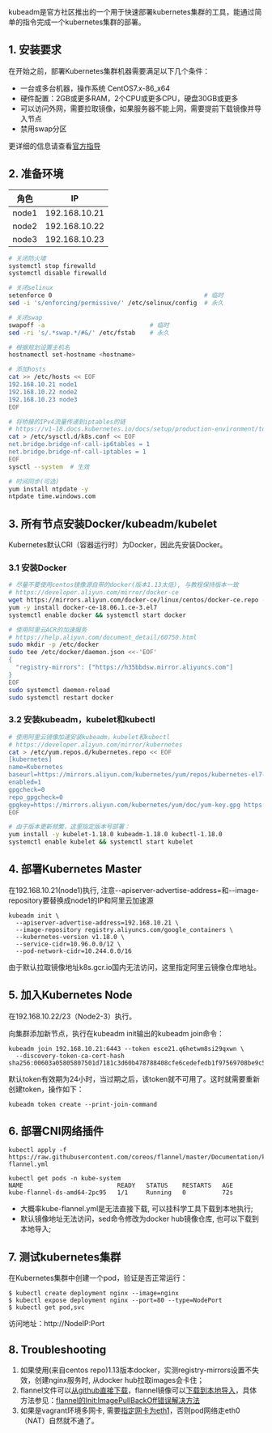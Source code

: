 
kubeadm是官方社区推出的一个用于快速部署kubernetes集群的工具，能通过简单的指令完成一个kubernetes集群的部署。

## 1. 安装要求

在开始之前，部署Kubernetes集群机器需要满足以下几个条件：

- 一台或多台机器，操作系统 CentOS7.x-86_x64
- 硬件配置：2GB或更多RAM，2个CPU或更多CPU，硬盘30GB或更多
- 可以访问外网，需要拉取镜像，如果服务器不能上网，需要提前下载镜像并导入节点
- 禁用swap分区

更详细的信息请查看[官方指导](https://v1-18.docs.kubernetes.io/docs/setup/production-environment/tools/kubeadm/install-kubeadm/#before-you-begin)

## 2. 准备环境

| 角色    | IP           |
| ------ | ------------ |
| node1  | 192.168.10.21 |
| node2  | 192.168.10.22 |
| node3  | 192.168.10.23 |

```bash
# 关闭防火墙
systemctl stop firewalld
systemctl disable firewalld

# 关闭selinux
setenforce 0                                          # 临时
sed -i 's/enforcing/permissive/' /etc/selinux/config  # 永久

# 关闭swap
swapoff -a                             # 临时
sed -ri 's/.*swap.*/#&/' /etc/fstab    # 永久

# 根据规划设置主机名
hostnamectl set-hostname <hostname>

# 添加hosts
cat >> /etc/hosts << EOF
192.168.10.21 node1
192.168.10.22 node2
192.168.10.23 node3
EOF

# 将桥接的IPv4流量传递到iptables的链
# https://v1-18.docs.kubernetes.io/docs/setup/production-environment/tools/kubeadm/install-kubeadm/#letting-iptables-see-bridged-traffic
cat > /etc/sysctl.d/k8s.conf << EOF
net.bridge.bridge-nf-call-ip6tables = 1
net.bridge.bridge-nf-call-iptables = 1
EOF
sysctl --system  # 生效

# 时间同步(可选)
yum install ntpdate -y
ntpdate time.windows.com
```

## 3. 所有节点安装Docker/kubeadm/kubelet

Kubernetes默认CRI（容器运行时）为Docker，因此先安装Docker。

### 3.1 安装Docker

```bash
# 尽量不要使用centos镜像源自带的docker(版本1.13太低), 与教程保持版本一致
# https://developer.aliyun.com/mirror/docker-ce
wget https://mirrors.aliyun.com/docker-ce/linux/centos/docker-ce.repo -O /etc/yum.repos.d/docker-ce.repo
yum -y install docker-ce-18.06.1.ce-3.el7
systemctl enable docker && systemctl start docker

# 使用阿里云ACR的加速服务
# https://help.aliyun.com/document_detail/60750.html
sudo mkdir -p /etc/docker
sudo tee /etc/docker/daemon.json <<-'EOF'
{
  "registry-mirrors": ["https://h35bbdsw.mirror.aliyuncs.com"]
}
EOF
sudo systemctl daemon-reload
sudo systemctl restart docker
```

### 3.2 安装kubeadm，kubelet和kubectl

```bash
# 使用阿里云镜像加速安装kubeadm，kubelet和kubectl
# https://developer.aliyun.com/mirror/kubernetes
cat > /etc/yum.repos.d/kubernetes.repo << EOF
[kubernetes]
name=Kubernetes
baseurl=https://mirrors.aliyun.com/kubernetes/yum/repos/kubernetes-el7-x86_64
enabled=1
gpgcheck=0
repo_gpgcheck=0
gpgkey=https://mirrors.aliyun.com/kubernetes/yum/doc/yum-key.gpg https://mirrors.aliyun.com/kubernetes/yum/doc/rpm-package-key.gpg
EOF

# 由于版本更新频繁，这里指定版本号部署：
yum install -y kubelet-1.18.0 kubeadm-1.18.0 kubectl-1.18.0
systemctl enable kubelet && systemctl start kubelet
```

## 4. 部署Kubernetes Master

在192.168.10.21(node1)执行, 注意--apiserver-advertise-address=和--image-repository要替换成node1的IP和阿里云加速源

```
kubeadm init \
  --apiserver-advertise-address=192.168.10.21 \
  --image-repository registry.aliyuncs.com/google_containers \
  --kubernetes-version v1.18.0 \
  --service-cidr=10.96.0.0/12 \
  --pod-network-cidr=10.244.0.0/16
```

由于默认拉取镜像地址k8s.gcr.io国内无法访问，这里指定阿里云镜像仓库地址。

## 5. 加入Kubernetes Node

在192.168.10.22/23（Node2-3）执行。

向集群添加新节点，执行在kubeadm init输出的kubeadm join命令：

```
kubeadm join 192.168.10.21:6443 --token esce21.q6hetwm8si29qxwn \
  --discovery-token-ca-cert-hash sha256:00603a05805807501d7181c3d60b478788408cfe6cedefedb1f97569708be9c5
```

默认token有效期为24小时，当过期之后，该token就不可用了。这时就需要重新创建token，操作如下：

```
kubeadm token create --print-join-command
```

## 6. 部署CNI网络插件

```
kubectl apply -f https://raw.githubusercontent.com/coreos/flannel/master/Documentation/kube-flannel.yml

kubectl get pods -n kube-system
NAME                          READY   STATUS    RESTARTS   AGE
kube-flannel-ds-amd64-2pc95   1/1     Running   0          72s
```
- 大概率kube-flannel.yml是无法直接下载, 可以挂科学工具下载到本地执行;
- 默认镜像地址无法访问，sed命令修改为docker hub镜像仓库, 也可以下载到本地导入;

## 7. 测试kubernetes集群

在Kubernetes集群中创建一个pod，验证是否正常运行：

```
$ kubectl create deployment nginx --image=nginx
$ kubectl expose deployment nginx --port=80 --type=NodePort
$ kubectl get pod,svc
```

访问地址：http://NodeIP:Port  

## 8. Troubleshooting
1. 如果使用(来自centos repo)1.13版本docker，实测registry-mirrors设置不失效，创建nginx服务时, 从docker hub拉取images会卡住；
2. flannel文件可以[从github直接下载](https://raw.githubusercontent.com/coreos/flannel/master/Documentation/kube-flannel.yml "从github直接下载")，flannel镜像可以[下载到本地导入](https://github.com/coreos/flannel/releases "下载到本地导入")，具体方法参见：[flannel的Init\:ImagePullBackOff错误解决方法](https://plutoacharon.github.io/2020/04/04/quay-io%E5%9B%BD%E5%86%85%E6%97%A0%E6%B3%95%E8%AE%BF%E9%97%AE%EF%BC%8C%E8%A7%A3%E5%86%B3Kubernetes%E5%BA%94%E7%94%A8flannel%E5%A4%B1%E8%B4%A5%EF%BC%8C%E6%8A%A5%E9%94%99Init-ImagePullBackOff/ "flannel的Init\:ImagePullBackOff错误")
3. 如果是vagrant环境多网卡, 需要[指定网卡为eth1](https://github.com/flannel-io/flannel/blob/master/Documentation/troubleshooting.md#vagrant "指定网卡为eth1")，否则pod网络走eth0（NAT）自然就不通了。
